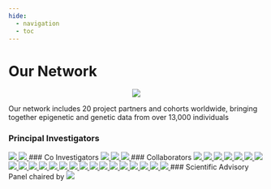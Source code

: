```yaml
---
hide:
  - navigation
  - toc
---
```


# Our Network

<p align="center">
<img src="https://github.com/hannah-e/DEEP_site/blob/gh-pages/assets/world_map.png?raw=true">
</p>
Our network includes 20 project partners and cohorts worldwide, bringing together epigenetic and genetic data from over 13,000 individuals

### Principal Investigators
<a href="https://research-information.bris.ac.uk/en/persons/josine-l-min" target="_blank">
<img src="https://github.com/hannah-e/DEEP_site/blob/gh-pages/assets/Min_IEU.png?raw=true">
</a>
<a href="https://research-information.bris.ac.uk/en/persons/hannah-r-elliott" target="_blank">
<img src="https://github.com/hannah-e/DEEP_site/blob/gh-pages/assets/Elliott_IEU.png?raw=true">
</a>
### Co Investigators
<a href="https://e-portal.ccmb.res.in/e-space/chandak/g-r-chandak1.html" target="_blank">
<img src="https://github.com/hannah-e/DEEP_site/blob/gh-pages/assets/Chandak_CCMB.png?raw=true">
</a>
<a href="https://www.lshtm.ac.uk/aboutus/people/prentice.andrew" target="_blank">
<img src="https://github.com/hannah-e/DEEP_site/blob/gh-pages/assets/Prentice_MRCG.png?raw=true">
</a>
<a href="https://www.lshtm.ac.uk/aboutus/people/issarapu.prachand" target="_blank">
<img src="https://github.com/hannah-e/DEEP_site/blob/gh-pages/assets/Issarapu_MRCG.png?raw=true">
</a>
### Collaborators
<a href="http://www.rod-am.eu" target="_blank">
<img src="https://github.com/hannah-e/DEEP_site/blob/gh-pages/assets/Agyemang_Rodam.png?raw=true">
</a>
<a href="https://www.tgen.org/faculty-profiles/nicholas-banovich/" target="_blank">
<img src="https://github.com/hannah-e/DEEP_site/blob/gh-pages/assets/Banovich_TGEN.png?raw=true">
</a>
<a href="https://med.stanford.edu/cardenas-lab.html" target="_blank">
<img src="https://github.com/hannah-e/DEEP_site/blob/gh-pages/assets/Cardenas_CRELES.png?raw=true">
</a>
<a href="https://actrec.irins.org/profile/171391" target="_blank">
<img src="https://github.com/hannah-e/DEEP_site/blob/gh-pages/assets/Dikshit_CCE.png?raw=true">
</a>
<a href="https://www.lshtm.ac.uk/aboutus/people/fatumo.segun" target="_blank">
<img src="https://github.com/hannah-e/DEEP_site/blob/gh-pages/assets/Fatumo_MRCUVRI.png?raw=true">
</a>
<a href="https://www.svi.edu.au/researchers/dr-irene-gallego-romero/" target="_blank">
<img src="https://github.com/hannah-e/DEEP_site/blob/gh-pages/assets/GallegoRomero_SVI.png?raw=true">
</a>
<a href="https://grape.hsph.harvard.edu/our-people/bizu-gelaye-phd/" target="_blank">
<img src="https://github.com/hannah-e/DEEP_site/blob/gh-pages/assets/Gelaye_Harvard.png?raw=true">
</a>
<a href="https://www.genome.gov/staff/Neil-A-Hanchard-MBBS-DPhil" target="_blank">
<img src="https://github.com/hannah-e/DEEP_site/blob/gh-pages/assets/Hanchard_NHGRI.png?raw=true">
</a>
<a href="https://institucional.ufpel.edu.br/servidores/id/6531" target="_blank">
<img src="https://github.com/hannah-e/DEEP_site/blob/gh-pages/assets/Hartwig_Pelotas.png?raw=true">
</a>
<a href="https://lab.vanderbilt.edu/microbiome/person/jironglong/" target="_blank">
<img src="https://github.com/hannah-e/DEEP_site/blob/gh-pages/assets/Long_vanderbilt.png?raw=true">
</a>
<a href="https://www.hsph.harvard.edu/profile/diana-juvinao-quintero/" target="_blank">
<img src="https://github.com/hannah-e/DEEP_site/blob/gh-pages/assets/JuvinaoQuintero_Harvard.png?raw=true">
</a>
<a href="http://sph.pku.edu.cn/info/1317/4044.htm" target="_blank">
<img src="https://github.com/hannah-e/DEEP_site/blob/gh-pages/assets/Lv_Peking.png?raw=true">
</a>
<a href="https://www.publichealth.columbia.edu/profile/ana-navas-acien-md" target="_blank">
<img src="https://github.com/hannah-e/DEEP_site/blob/gh-pages/assets/NavasAcien_Mailman.png?raw=true">
</a>
<a href="https://recherche.ucad.sn/?q=magatte1.ndiaye" target="_blank">
<img src="https://github.com/hannah-e/DEEP_site/blob/gh-pages/assets/Ndiaye_UCAD.png?raw=true">
</a>
<a href="http://pub2.db.tokushima-u.ac.jp/ERD/person/172447/profile-en.html" target="_blank">
<img src="https://github.com/hannah-e/DEEP_site/blob/gh-pages/assets/Numata_Tokushima.png?raw=true">
</a>
<a href="https://research.pasteur.fr/en/member/etienne-patin/" target="_blank">
<img src="https://github.com/hannah-e/DEEP_site/blob/gh-pages/assets/Patin_Pasteur.png?raw=true">
</a>
<a href="https://health.uchicago.edu/faculty/brandon-l-pierce-phd" target="_blank">
<img src="https://github.com/hannah-e/DEEP_site/blob/gh-pages/assets/Pierce_Chicago.png?raw=true">
</a>
<a href="https://health-sciences.nwu.ac.za/cen/marlien-pieters" target="_blank">
<img src="https://github.com/hannah-e/DEEP_site/blob/gh-pages/assets/Pieters_PURE.png?raw=true">
</a>
<a href="https://research.pasteur.fr/en/member/lluis-quintana-murci/" target="_blank">
<img src="https://github.com/hannah-e/DEEP_site/blob/gh-pages/assets/QuintanaMurci_Pasteur.png?raw=true">
</a>
<a href="https://usmp.edu.pe/" target="_blank">
<img src="https://github.com/hannah-e/DEEP_site/blob/gh-pages/assets/Sanchez_USMP.png?raw=true">
</a>
<a href="https://www.lshtm.ac.uk/aboutus/people/silver.matthew/" target="_blank">
<img src="https://github.com/hannah-e/DEEP_site/blob/gh-pages/assets/Silver_MRCG.png?raw=true">
</a>
<a href="https://www.hbku.edu.qa/en" target="_blank">
<img src="https://github.com/hannah-e/DEEP_site/blob/gh-pages/assets/TellezPlazaISCIII.png?raw=true">
</a>
<a href="https://www.isciii.es/Paginas/Inicio.aspx" target="_blank">
<img src="https://github.com/hannah-e/DEEP_site/blob/gh-pages/assets/Yousri_HBKU.png?raw=true">
</a>
### Scientific Advisory Panel
chaired by

<a href="https://research-information.bris.ac.uk/en/persons/george-davey-smith" target="_blank">
<img src="https://github.com/hannah-e/DEEP_site/blob/gh-pages/assets/Davey_Smith_IEU.png?raw=true">
</a>